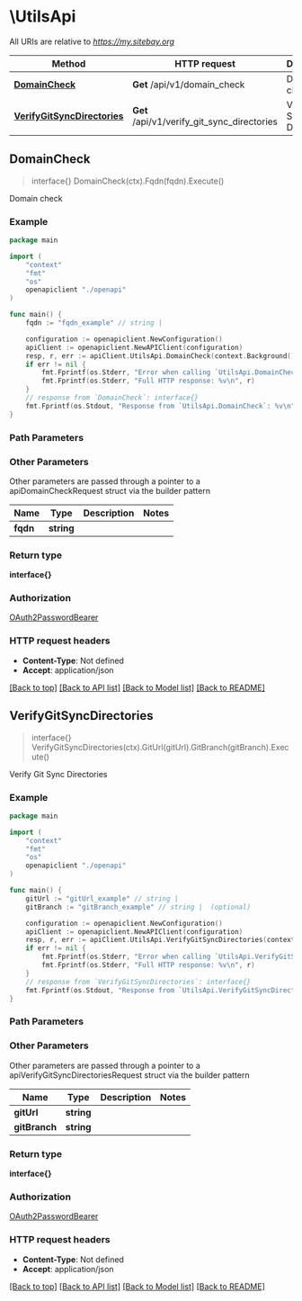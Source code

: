 # \UtilsApi

All URIs are relative to *https://my.sitebay.org*

Method | HTTP request | Description
------------- | ------------- | -------------
[**DomainCheck**](UtilsApi.md#DomainCheck) | **Get** /api/v1/domain_check | Domain check
[**VerifyGitSyncDirectories**](UtilsApi.md#VerifyGitSyncDirectories) | **Get** /api/v1/verify_git_sync_directories | Verify Git Sync Directories



## DomainCheck

> interface{} DomainCheck(ctx).Fqdn(fqdn).Execute()

Domain check



### Example

```go
package main

import (
    "context"
    "fmt"
    "os"
    openapiclient "./openapi"
)

func main() {
    fqdn := "fqdn_example" // string | 

    configuration := openapiclient.NewConfiguration()
    apiClient := openapiclient.NewAPIClient(configuration)
    resp, r, err := apiClient.UtilsApi.DomainCheck(context.Background()).Fqdn(fqdn).Execute()
    if err != nil {
        fmt.Fprintf(os.Stderr, "Error when calling `UtilsApi.DomainCheck``: %v\n", err)
        fmt.Fprintf(os.Stderr, "Full HTTP response: %v\n", r)
    }
    // response from `DomainCheck`: interface{}
    fmt.Fprintf(os.Stdout, "Response from `UtilsApi.DomainCheck`: %v\n", resp)
}
```

### Path Parameters



### Other Parameters

Other parameters are passed through a pointer to a apiDomainCheckRequest struct via the builder pattern


Name | Type | Description  | Notes
------------- | ------------- | ------------- | -------------
 **fqdn** | **string** |  | 

### Return type

**interface{}**

### Authorization

[OAuth2PasswordBearer](../README.md#OAuth2PasswordBearer)

### HTTP request headers

- **Content-Type**: Not defined
- **Accept**: application/json

[[Back to top]](#) [[Back to API list]](../README.md#documentation-for-api-endpoints)
[[Back to Model list]](../README.md#documentation-for-models)
[[Back to README]](../README.md)


## VerifyGitSyncDirectories

> interface{} VerifyGitSyncDirectories(ctx).GitUrl(gitUrl).GitBranch(gitBranch).Execute()

Verify Git Sync Directories



### Example

```go
package main

import (
    "context"
    "fmt"
    "os"
    openapiclient "./openapi"
)

func main() {
    gitUrl := "gitUrl_example" // string | 
    gitBranch := "gitBranch_example" // string |  (optional)

    configuration := openapiclient.NewConfiguration()
    apiClient := openapiclient.NewAPIClient(configuration)
    resp, r, err := apiClient.UtilsApi.VerifyGitSyncDirectories(context.Background()).GitUrl(gitUrl).GitBranch(gitBranch).Execute()
    if err != nil {
        fmt.Fprintf(os.Stderr, "Error when calling `UtilsApi.VerifyGitSyncDirectories``: %v\n", err)
        fmt.Fprintf(os.Stderr, "Full HTTP response: %v\n", r)
    }
    // response from `VerifyGitSyncDirectories`: interface{}
    fmt.Fprintf(os.Stdout, "Response from `UtilsApi.VerifyGitSyncDirectories`: %v\n", resp)
}
```

### Path Parameters



### Other Parameters

Other parameters are passed through a pointer to a apiVerifyGitSyncDirectoriesRequest struct via the builder pattern


Name | Type | Description  | Notes
------------- | ------------- | ------------- | -------------
 **gitUrl** | **string** |  | 
 **gitBranch** | **string** |  | 

### Return type

**interface{}**

### Authorization

[OAuth2PasswordBearer](../README.md#OAuth2PasswordBearer)

### HTTP request headers

- **Content-Type**: Not defined
- **Accept**: application/json

[[Back to top]](#) [[Back to API list]](../README.md#documentation-for-api-endpoints)
[[Back to Model list]](../README.md#documentation-for-models)
[[Back to README]](../README.md)


